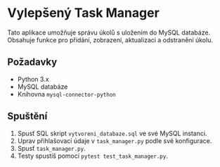 
# Vylepšený Task Manager

Tato aplikace umožňuje správu úkolů s uložením do MySQL databáze. Obsahuje funkce pro přidání, zobrazení, aktualizaci a odstranění úkolu.

## Požadavky
- Python 3.x
- MySQL databáze
- Knihovna `mysql-connector-python`

## Spuštění
1. Spusť SQL skript `vytvoreni_databaze.sql` ve své MySQL instanci.
2. Uprav přihlašovací údaje v `task_manager.py` podle své konfigurace.
3. Spusť `task_manager.py`.
4. Testy spustíš pomocí `pytest test_task_manager.py`.
